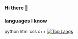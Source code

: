 ### Hi there 👋
### languages I know
python
html
css
c++
 [![Top Langs](https://github-readme-stats.vercel.app/api/top-langs/?username=SakshamJain27)](https://github.com/SakshamJain27/github-readme-stats)

<!--
**SakshamJain27/SakshamJain27** is a ✨ _special_ ✨ repository because its `README.md` (this file) appears on your GitHub profile.

Here are some ideas to get you started:

-->
